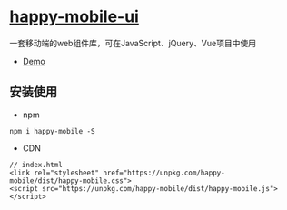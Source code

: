 
# [happy-mobile-ui](https://github.com/hzb1/happy-mobile)
一套移动端的web组件库，可在JavaScript、jQuery、Vue项目中使用
- [Demo](https://hzb1.github.io/happy-mobile/example/js)

## 安装使用
- npm
```
npm i happy-mobile -S
```
- CDN
```
// index.html
<link rel="stylesheet" href="https://unpkg.com/happy-mobile/dist/happy-mobile.css">
<script src="https://unpkg.com/happy-mobile/dist/happy-mobile.js"></script>
```
